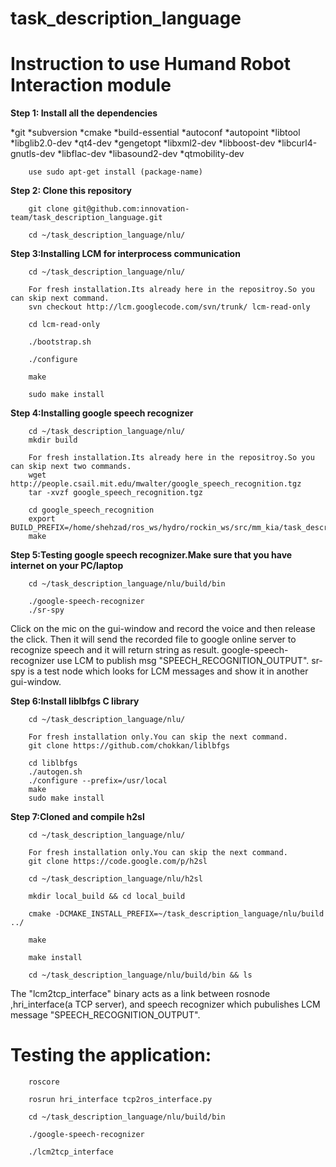 task_description_language
=========================

Instruction to use Humand Robot Interaction module
==================================================

**Step 1: Install all the dependencies**

*git
*subversion
*cmake
*build-essential
*autoconf
*autopoint
*libtool
*libglib2.0-dev
*qt4-dev
*gengetopt
*libxml2-dev
*libboost-dev
*libcurl4-gnutls-dev
*libflac-dev
*libasound2-dev
*qtmobility-dev

		use sudo apt-get install (package-name)

**Step 2: Clone this repository**

		git clone git@github.com:innovation-team/task_description_language.git

		cd ~/task_description_language/nlu/

**Step 3:Installing LCM for interprocess communication**

		cd ~/task_description_language/nlu/

		For fresh installation.Its already here in the repositroy.So you can skip next command.
		svn checkout http://lcm.googlecode.com/svn/trunk/ lcm-read-only

		cd lcm-read-only

		./bootstrap.sh 

		./configure 

		make

		sudo make install

**Step 4:Installing google speech recognizer**

		cd ~/task_description_language/nlu/
		mkdir build

		For fresh installation.Its already here in the repositroy.So you can skip next two commands.
		wget http://people.csail.mit.edu/mwalter/google_speech_recognition.tgz
		tar -xvzf google_speech_recognition.tgz

		cd google_speech_recognition
		export BUILD_PREFIX=/home/shehzad/ros_ws/hydro/rockin_ws/src/mm_kia/task_description_language/nlu/build
		make

**Step 5:Testing google speech recognizer.Make sure that you have internet on your PC/laptop**

		cd ~/task_description_language/nlu/build/bin 

		./google-speech-recognizer
		./sr-spy

Click on the mic on the gui-window and record the voice and then release the click.
Then it will send the recorded file to google online server to recognize speech and it will return string as result.
google-speech-recognizer use LCM to publish msg "SPEECH_RECOGNITION_OUTPUT".
sr-spy is a test node which looks for LCM messages and show it in another gui-window.

**Step 6:Install liblbfgs C library**

		cd ~/task_description_language/nlu/

		For fresh installation only.You can skip the next command.
		git clone https://github.com/chokkan/liblbfgs

		cd liblbfgs
		./autogen.sh
		./configure --prefix=/usr/local
		make
		sudo make install

**Step 7:Cloned and compile h2sl**

		cd ~/task_description_language/nlu/

		For fresh installation only.You can skip the next command.
		git clone https://code.google.com/p/h2sl

		cd ~/task_description_language/nlu/h2sl

		mkdir local_build && cd local_build

		cmake -DCMAKE_INSTALL_PREFIX=~/task_description_language/nlu/build ../

		make
		 
		make install

		cd ~/task_description_language/nlu/build/bin && ls

The "lcm2tcp_interface" binary acts as a link between rosnode ,hri_interface(a TCP server), 
and speech recognizer which pubulishes LCM message "SPEECH_RECOGNITION_OUTPUT".

**Testing the application:**
===================================================================


		roscore

		rosrun hri_interface tcp2ros_interface.py

		cd ~/task_description_language/nlu/build/bin

		./google-speech-recognizer

		./lcm2tcp_interface


 














